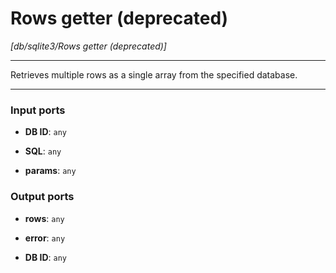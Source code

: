 # Rows getter (deprecated)

_[db/sqlite3/Rows getter (deprecated)]_

---

Retrieves multiple rows as a single array from the specified database.<br>

---

### Input ports

* __DB ID__: ` any `


* __SQL__: ` any `


* __params__: ` any `

### Output ports

* __rows__: ` any `


* __error__: ` any `


* __DB ID__: ` any `

